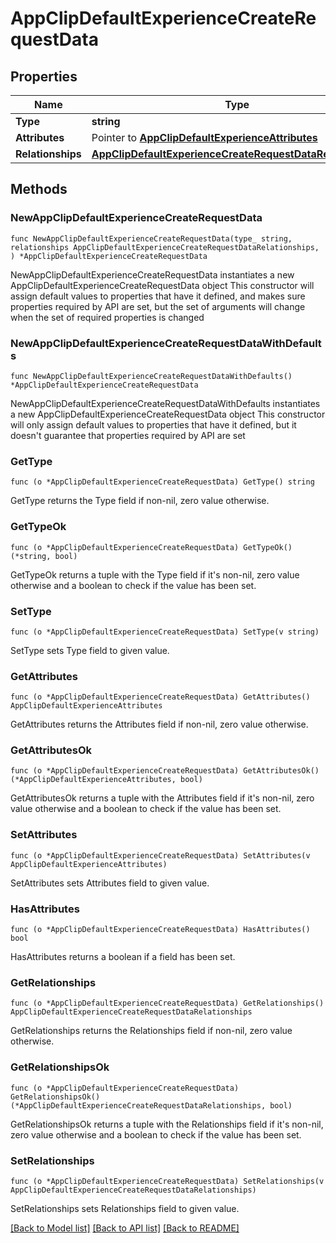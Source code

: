 # AppClipDefaultExperienceCreateRequestData

## Properties

Name | Type | Description | Notes
------------ | ------------- | ------------- | -------------
**Type** | **string** |  | 
**Attributes** | Pointer to [**AppClipDefaultExperienceAttributes**](AppClipDefaultExperienceAttributes.md) |  | [optional] 
**Relationships** | [**AppClipDefaultExperienceCreateRequestDataRelationships**](AppClipDefaultExperienceCreateRequestDataRelationships.md) |  | 

## Methods

### NewAppClipDefaultExperienceCreateRequestData

`func NewAppClipDefaultExperienceCreateRequestData(type_ string, relationships AppClipDefaultExperienceCreateRequestDataRelationships, ) *AppClipDefaultExperienceCreateRequestData`

NewAppClipDefaultExperienceCreateRequestData instantiates a new AppClipDefaultExperienceCreateRequestData object
This constructor will assign default values to properties that have it defined,
and makes sure properties required by API are set, but the set of arguments
will change when the set of required properties is changed

### NewAppClipDefaultExperienceCreateRequestDataWithDefaults

`func NewAppClipDefaultExperienceCreateRequestDataWithDefaults() *AppClipDefaultExperienceCreateRequestData`

NewAppClipDefaultExperienceCreateRequestDataWithDefaults instantiates a new AppClipDefaultExperienceCreateRequestData object
This constructor will only assign default values to properties that have it defined,
but it doesn't guarantee that properties required by API are set

### GetType

`func (o *AppClipDefaultExperienceCreateRequestData) GetType() string`

GetType returns the Type field if non-nil, zero value otherwise.

### GetTypeOk

`func (o *AppClipDefaultExperienceCreateRequestData) GetTypeOk() (*string, bool)`

GetTypeOk returns a tuple with the Type field if it's non-nil, zero value otherwise
and a boolean to check if the value has been set.

### SetType

`func (o *AppClipDefaultExperienceCreateRequestData) SetType(v string)`

SetType sets Type field to given value.


### GetAttributes

`func (o *AppClipDefaultExperienceCreateRequestData) GetAttributes() AppClipDefaultExperienceAttributes`

GetAttributes returns the Attributes field if non-nil, zero value otherwise.

### GetAttributesOk

`func (o *AppClipDefaultExperienceCreateRequestData) GetAttributesOk() (*AppClipDefaultExperienceAttributes, bool)`

GetAttributesOk returns a tuple with the Attributes field if it's non-nil, zero value otherwise
and a boolean to check if the value has been set.

### SetAttributes

`func (o *AppClipDefaultExperienceCreateRequestData) SetAttributes(v AppClipDefaultExperienceAttributes)`

SetAttributes sets Attributes field to given value.

### HasAttributes

`func (o *AppClipDefaultExperienceCreateRequestData) HasAttributes() bool`

HasAttributes returns a boolean if a field has been set.

### GetRelationships

`func (o *AppClipDefaultExperienceCreateRequestData) GetRelationships() AppClipDefaultExperienceCreateRequestDataRelationships`

GetRelationships returns the Relationships field if non-nil, zero value otherwise.

### GetRelationshipsOk

`func (o *AppClipDefaultExperienceCreateRequestData) GetRelationshipsOk() (*AppClipDefaultExperienceCreateRequestDataRelationships, bool)`

GetRelationshipsOk returns a tuple with the Relationships field if it's non-nil, zero value otherwise
and a boolean to check if the value has been set.

### SetRelationships

`func (o *AppClipDefaultExperienceCreateRequestData) SetRelationships(v AppClipDefaultExperienceCreateRequestDataRelationships)`

SetRelationships sets Relationships field to given value.



[[Back to Model list]](../README.md#documentation-for-models) [[Back to API list]](../README.md#documentation-for-api-endpoints) [[Back to README]](../README.md)


